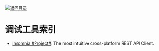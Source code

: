 [![返回目录](https://parg.co/UGo)](https://github.com/wxyyxc1992/Awesome-Reference) 
 
 
# 调试工具索引

- [insomnia #Project#](https://github.com/getinsomnia/insomnia): The most intuitive cross-platform REST API Client.
